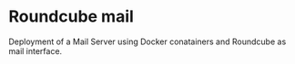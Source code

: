 # Roundcube mail

Deployment of a Mail Server using Docker conatainers and Roundcube as mail interface.